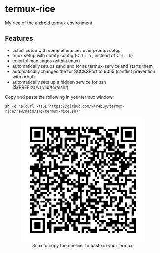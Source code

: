 # termux-rice
My rice of the android termux environment

## Features
- zshell setup with completions and user prompt setup
- tmux setup with comfy config (Ctrl + a , instead of Ctrl + b)
- colorful man pages (within tmux)
- automatically setups sshd and tor as termux-service and starts them
- automatically changes the tor SOCKSPort to 9055 (conflict prevention with orbot)
- automatically sets up a hidden service for ssh (${PREFIX}/var/lib/tor/ssh/)

Copy and paste the following in your termux window:

```
sh -c "$(curl -fsSL https://github.com/k4r4b3y/termux-rice/raw/main/src/termux-rice.sh)"
```

<center> 
<figure>
<img src="pics/qr-code.webp" width="400">
<figcaption>Scan to copy the oneliner to paste in your termux!</figcaption>
</figure>
</center>

